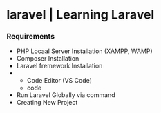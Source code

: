 # laravel | Learning Laravel

### Requirements
- PHP Locaal Server Installation (XAMPP, WAMP)
- Composer Installation
- Laravel fremework Installation
- - Code Editor (VS Code)
  - code
- Run Laravel Globally via command
- Creating New Project

